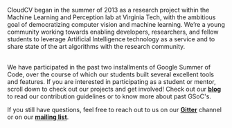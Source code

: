 CloudCV began in the summer of 2013 as a research project within the Machine Learning and Perception lab at Virginia Tech, with the ambitious goal of democratizing computer vision and machine learning. We’re a young community working towards enabling developers, researchers, and fellow students to leverage Artificial Intelligence technology as a service and to share state of the art algorithms with the research community. 
<br/><br/>

We have participated in the past two installments of Google Summer of Code, over the course of which our students built several excellent tools and features. If you are interested in participating as a student or mentor, scroll down to check out our projects and get involved! Check out our <a href="https://cloud-cv.github.io/CloudCV/"><b>blog</b></a> to read our contribution guidelines or to know more about past GSoC's.

If you still have questions, feel free to reach out to us on our <a href="https://gitter.im/CloudCV"><b>Gitter</b></a> channel or on our <a href="https://groups.google.com/forum/#!forum/cloudcv"><b>mailing list</b></a>.<br/><br/>
